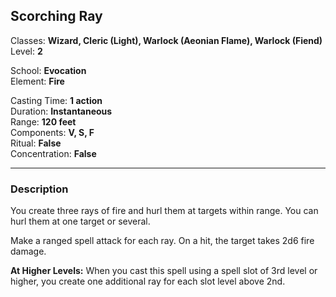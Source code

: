 ## Scorching Ray

Classes: **Wizard, Cleric (Light), Warlock (Aeonian Flame), Warlock (Fiend)**  
Level: **2**  

School: **Evocation**  
Element: **Fire**  

Casting Time: **1 action**  
Duration: **Instantaneous**  
Range: **120 feet**  
Components: **V, S, F**  
Ritual: **False**  
Concentration: **False**  

------

### Description

You create three rays of fire and hurl them at targets within range. You can hurl them at one target or several.

Make a ranged spell attack for each ray. On a hit, the target takes 2d6 fire damage.

**At Higher Levels:** When you cast this spell using a spell slot of 3rd level or higher, you create one additional ray for each slot level above 2nd.